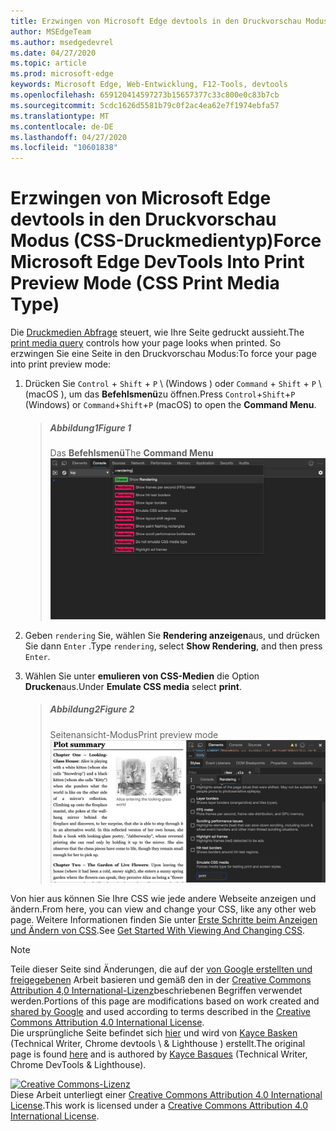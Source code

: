 ```yaml
---
title: Erzwingen von Microsoft Edge devtools in den Druckvorschau Modus (CSS-Druckmedientyp)
author: MSEdgeTeam
ms.author: msedgedevrel
ms.date: 04/27/2020
ms.topic: article
ms.prod: microsoft-edge
keywords: Microsoft Edge, Web-Entwicklung, F12-Tools, devtools
ms.openlocfilehash: 659120414597273b15657377c33c800e0c83b7cb
ms.sourcegitcommit: 5cdc1626d5581b79c0f2ac4ea62e7f1974ebfa57
ms.translationtype: MT
ms.contentlocale: de-DE
ms.lasthandoff: 04/27/2020
ms.locfileid: "10601838"
---
```

<!-- Copyright Kayce Basques 

   Licensed under the Apache License, Version 2.0 (the "License");
   you may not use this file except in compliance with the License.
   You may obtain a copy of the License at

       https://www.apache.org/licenses/LICENSE-2.0

   Unless required by applicable law or agreed to in writing, software
   distributed under the License is distributed on an "AS IS" BASIS,
   WITHOUT WARRANTIES OR CONDITIONS OF ANY KIND, either express or implied.
   See the License for the specific language governing permissions and
   limitations under the License.  -->





# <span data-ttu-id="b31df-103">Erzwingen von Microsoft Edge devtools in den Druckvorschau Modus (CSS-Druckmedientyp)</span><span class="sxs-lookup"><span data-stu-id="b31df-103">Force Microsoft Edge DevTools Into Print Preview Mode (CSS Print Media Type)</span></span>   



<span data-ttu-id="b31df-104">Die [Druckmedien Abfrage][MDNUsingMediaQueries] steuert, wie Ihre Seite gedruckt aussieht.</span><span class="sxs-lookup"><span data-stu-id="b31df-104">The [print media query][MDNUsingMediaQueries] controls how your page looks when printed.</span></span>  <span data-ttu-id="b31df-105">So erzwingen Sie eine Seite in den Druckvorschau Modus:</span><span class="sxs-lookup"><span data-stu-id="b31df-105">To force your page into print preview mode:</span></span>  

1.  <span data-ttu-id="b31df-106">Drücken Sie `Control` + `Shift` + `P` \ (Windows \) oder `Command` + `Shift` + `P` \ (macOS \), um das **Befehlsmenü**zu öffnen.</span><span class="sxs-lookup"><span data-stu-id="b31df-106">Press `Control`+`Shift`+`P` \(Windows\) or `Command`+`Shift`+`P` \(macOS\) to open the **Command Menu**.</span></span>  
    
    > ##### <span data-ttu-id="b31df-107">Abbildung1</span><span class="sxs-lookup"><span data-stu-id="b31df-107">Figure 1</span></span>  
    > <span data-ttu-id="b31df-108">Das **Befehlsmenü**</span><span class="sxs-lookup"><span data-stu-id="b31df-108">The **Command Menu**</span></span>  
    > ![Das Befehlsmenü][ImageCommandMenu]  
    
1.  <span data-ttu-id="b31df-110">Geben `rendering` Sie, wählen Sie **Rendering anzeigen**aus, und drücken Sie dann `Enter` .</span><span class="sxs-lookup"><span data-stu-id="b31df-110">Type `rendering`, select **Show Rendering**, and then press `Enter`.</span></span>  
1.  <span data-ttu-id="b31df-111">Wählen Sie unter **emulieren von CSS-Medien** die Option **Drucken**aus.</span><span class="sxs-lookup"><span data-stu-id="b31df-111">Under **Emulate CSS media** select **print**.</span></span>  
    
    > ##### <span data-ttu-id="b31df-112">Abbildung2</span><span class="sxs-lookup"><span data-stu-id="b31df-112">Figure 2</span></span>  
    > <span data-ttu-id="b31df-113">Seitenansicht-Modus</span><span class="sxs-lookup"><span data-stu-id="b31df-113">Print preview mode</span></span>  
    > ![Seitenansicht-Modus][ImagePrintMode]  
    
<span data-ttu-id="b31df-115">Von hier aus können Sie Ihre CSS wie jede andere Webseite anzeigen und ändern.</span><span class="sxs-lookup"><span data-stu-id="b31df-115">From here, you can view and change your CSS, like any other web page.</span></span>  <span data-ttu-id="b31df-116">Weitere Informationen finden Sie unter [Erste Schritte beim Anzeigen und Ändern von CSS][DevToolsCSSGetStarted].</span><span class="sxs-lookup"><span data-stu-id="b31df-116">See [Get Started With Viewing And Changing CSS][DevToolsCSSGetStarted].</span></span>  

 



<!-- image links -->  

[ImageCommandMenu]: /microsoft-edge/devtools-guide-chromium/media/css-console-command-menu-rendering.msft.png "Abbildung 1: das Befehlsmenü"  
[ImagePrintMode]: /microsoft-edge/devtools-guide-chromium/media/css-elements-styles-qs-rendering-emulate-css-media-print.msft.png "Abbildung 2: Druckvorschau Modus"  

<!-- links -->  

[MicrosoftEdgeDevTools]: /microsoft-edge/devtools-guide-chromium "Microsoft Edge (Chrom)-Entwickler Tools"  
[DevToolsCSSGetStarted]: /microsoft-edge/devtools-guide-chromium/css/index "Erste Schritte beim Anzeigen und Ändern von CSS"  

[MDNUsingMediaQueries]: https://developer.mozilla.org/docs/Web/CSS/Media_Queries/Using_media_queries "Verwenden von medienabfragen | MDN"  

> [!NOTE]
> <span data-ttu-id="b31df-122">Teile dieser Seite sind Änderungen, die auf der [von Google erstellten und freigegebenen][GoogleSitePolicies] Arbeit basieren und gemäß den in der [Creative Commons Attribution 4,0 International-Lizenz][CCA4IL]beschriebenen Begriffen verwendet werden.</span><span class="sxs-lookup"><span data-stu-id="b31df-122">Portions of this page are modifications based on work created and [shared by Google][GoogleSitePolicies] and used according to terms described in the [Creative Commons Attribution 4.0 International License][CCA4IL].</span></span>  
> <span data-ttu-id="b31df-123">Die ursprüngliche Seite befindet sich [hier](https://developers.google.com/web/tools/chrome-devtools/css/print-preview) und wird von [Kayce Basken][KayceBasques] (Technical Writer, Chrome devtools \ & Lighthouse \) erstellt.</span><span class="sxs-lookup"><span data-stu-id="b31df-123">The original page is found [here](https://developers.google.com/web/tools/chrome-devtools/css/print-preview) and is authored by [Kayce Basques][KayceBasques] \(Technical Writer, Chrome DevTools \& Lighthouse\).</span></span>  

[![Creative Commons-Lizenz][CCby4Image]][CCA4IL]  
<span data-ttu-id="b31df-125">Diese Arbeit unterliegt einer [Creative Commons Attribution 4.0 International License][CCA4IL].</span><span class="sxs-lookup"><span data-stu-id="b31df-125">This work is licensed under a [Creative Commons Attribution 4.0 International License][CCA4IL].</span></span>  

[CCA4IL]: https://creativecommons.org/licenses/by/4.0  
[CCby4Image]: https://i.creativecommons.org/l/by/4.0/88x31.png  
[GoogleSitePolicies]: https://developers.google.com/terms/site-policies  
[KayceBasques]: https://developers.google.com/web/resources/contributors/kaycebasques  
